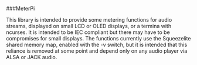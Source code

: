 ###MeterPi

This library is intended to provide some metering functions for audio streams, displayed on small LCD or OLED displays, or a termina with ncurses. It is intended to be IEC compliant but there may have to be compromises for small displays. The functions currently use the Squeezelite shared memory map, enabled with the -v switch, but it is intended that this reliance is removed at some point and depend only on any audio player via ALSA or JACK audio. 
